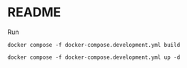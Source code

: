 # README

Run 

`docker compose -f docker-compose.development.yml build`

`docker compose -f docker-compose.development.yml up -d`
